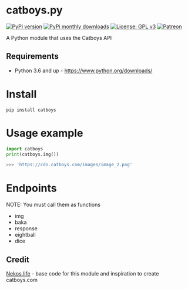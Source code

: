 # catboys.py
[![PyPI version](https://badge.fury.io/py/catboys.svg)](https://badge.fury.io/py/catboys)
[![PyPi monthly downloads](https://img.shields.io/pypi/dm/catboys)](https://img.shields.io/pypi/dm/catboys)
[![License: GPL v3](https://img.shields.io/badge/License-GPLv3-blue.svg)](https://www.gnu.org/licenses/gpl-3.0)
[![Patreon](https://img.shields.io/badge/Donate-Patreon-orange.svg)](https://www.patreon.com/CatboyLounge)

A Python module that uses the Catboys API

## Requirements
- Python 3.6 and up - https://www.python.org/downloads/

# Install
```
pip install catboys
```

# Usage example
```py
import catboys
print(catboys.img())

>>> 'https://cdn.catboys.com/images/image_2.png'
```

# Endpoints
NOTE: You must call them as functions
- img
- baka
- response
- eightball
- dice


## Credit
[Nekos.life](https://nekos.life) - base code for this module and inspiration to create catboys.com
